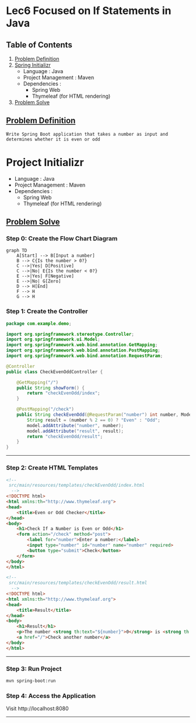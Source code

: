 
<a id="Table_Contents"></a>
 


# Lec6 Focused on If Statements in Java


## Table of Contents

1. [Problem Definition](#Problem_Definition)
2. [Spring Initializr](#Spring_Initializr)
    - Language              : Java
    - Project Management    : Maven
    - Dependencies :
        - Spring Web
        - Thymeleaf (for HTML rendering)
3. [Problem Solve](#Problem_Solve)

 

<a id="Problem_Definition"></a>
---

## [Problem Definition](#Table_Contents)
```
ًWrite Spring Boot application that takes a number as input and determines whether it is even or odd

```
 
 
<a id="Spring_Initializr"></a>
---
# Project Initializr
- Language              : Java
- Project Management    : Maven
- Dependencies :
    - Spring Web
    - Thymeleaf (for HTML rendering)

<a id="Problem_Solve"></a>
---

## [Problem Solve](#Table_Contents)
### Step 0: Create the Flow Chart Diagram
```mermaid
graph TD
    A[Start] --> B[Input a number]
    B --> C{Is the number > 0?}
    C -->|Yes| D[Positive]
    C -->|No| E{Is the number < 0?}
    E -->|Yes| F[Negative]
    E -->|No| G[Zero]
    D --> H[End]
    F --> H
    G --> H
 ```

### Step 1: Create the Controller
```java
package com.example.demo;

import org.springframework.stereotype.Controller;
import org.springframework.ui.Model;
import org.springframework.web.bind.annotation.GetMapping;
import org.springframework.web.bind.annotation.PostMapping;
import org.springframework.web.bind.annotation.RequestParam;

@Controller
public class CheckEvenOddController {

    @GetMapping("/")
    public String showForm() {
        return "checkEvenOdd/index";
    }

    @PostMapping("/check")
    public String checkEvenOdd(@RequestParam("number") int number, Model model) {
        String result = (number % 2 == 0) ? "Even" : "Odd";
        model.addAttribute("number", number);
        model.addAttribute("result", result);
        return "checkEvenOdd/result";
    }
}
```
---
### Step 2: Create HTML Templates


```html
<!-- 
 src/main/resources/templates/checkEvenOdd/index.html
  -->
<!DOCTYPE html>
<html xmlns:th="http://www.thymeleaf.org">
<head>
    <title>Even or Odd Checker</title>
</head>
<body>
    <h1>Check If a Number is Even or Odd</h1>
    <form action="/check" method="post">
        <label for="number">Enter a number:</label>
        <input type="number" id="number" name="number" required>
        <button type="submit">Check</button>
    </form>
</body>
</html>
```

```html
<!-- 
 src/main/resources/templates/checkEvenOdd/result.html
  -->
<!DOCTYPE html>
<html xmlns:th="http://www.thymeleaf.org">
<head>
    <title>Result</title>
</head>
<body>
    <h1>Result</h1>
    <p>The number <strong th:text="${number}">0</strong> is <strong th:text="${result}">Odd</strong>.</p>
    <a href="/">Check another number</a>
</body>
</html>
```
---
### Step 3: Run Project
```bash
mvn spring-boot:run
```

### Step 4: Access the Application
Visit 
http://localhost:8080
 


---
